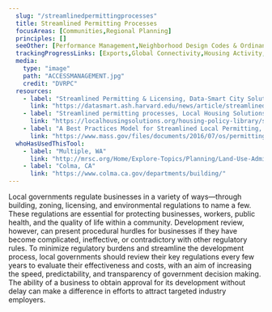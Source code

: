 ```yaml
---
  slug: "/streamlinedpermittingprocesses"
  title: Streamlined Permitting Processes
  focusAreas: [Communities,Regional Planning]
  principles: []
  seeOther: [Performance Management,Neighborhood Design Codes & Ordinances]
  trackingProgressLinks: [Exports,Global Connectivity,Housing Activity,Population Growth]
  media: 
    type: "image"
    path: "ACCESSMANAGEMENT.jpg"
    credit: "DVRPC"
  resources: 
    - label: "Streamlined Permitting & Licensing, Data-Smart City Solutions"
      link: "https://datasmart.ash.harvard.edu/news/article/streamlined-permitting-licensing-599"
    - label: "Streamlined permitting processes, Local Housing Solutions"
      link: "https://localhousingsolutions.org/housing-policy-library/streamlined-permitting-processes/"
    - label: "A Best Practices Model for Streamlined Local Permitting, Massachusetts Association of Regional Planning Agencies (2007)"
      link: "https://www.mass.gov/files/documents/2016/07/os/permitting-bestpracticesguide.pdf"  
  whoHasUsedThisTool: 
    - label: "Multiple, WA"
      link: "http://mrsc.org/Home/Explore-Topics/Planning/Land-Use-Administration/Streamlining-Local-Permit-Review-Procedures.aspx"
    - label: "Colma, CA"
      link: "https://www.colma.ca.gov/departments/building/"
---
```


Local governments regulate businesses in a variety of ways—through building, zoning, licensing, and environmental regulations to name a few. These regulations are essential for protecting businesses, workers, public health, and the quality of life within a community. Development review, however, can present procedural hurdles for businesses if they have become complicated, ineffective, or contradictory with other regulatory rules. To minimize regulatory burdens and streamline the development process, local governments should review their key regulations every few years to evaluate their effectiveness and costs, with an aim of increasing the speed, predictability, and transparency of government decision making. The ability of a business to obtain approval for its development without delay can make a difference in efforts to attract targeted industry employers.
